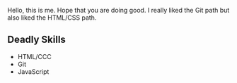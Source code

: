 Hello, this is me.  Hope that you are doing good.
I really liked the Git path but also liked the HTML/CSS path.

## Deadly Skills

* HTML/CCC
* Git
* JavaScript
